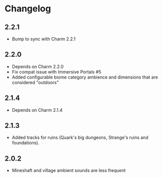 # Changelog

## 2.2.1
* Bump to sync with Charm 2.2.1

## 2.2.0
* Depends on Charm 2.2.0
* Fix compat issue with Immersive Portals #5
* Added configurable biome category ambience and dimensions that are considered "outdoors"

## 2.1.4
* Depends on Charm 2.1.4

## 2.1.3
* Added tracks for ruins (Quark's big dungeons, Strange's ruins and foundations).

## 2.0.2
* Mineshaft and village ambient sounds are less frequent